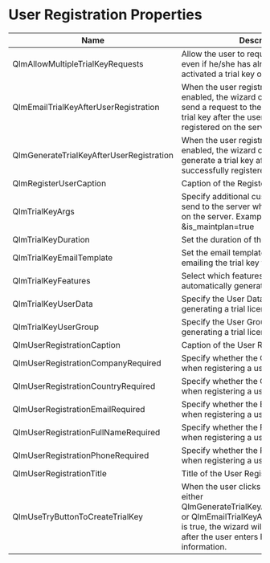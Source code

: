 # User Registration Properties

<table data-full-width="true"><thead><tr><th width="423">Name</th><th>Description</th></tr></thead><tbody><tr><td>QlmAllowMultipleTrialKeyRequests</td><td>Allow the user to request another trial key even if he/she has already requested and activated a trial key once.</td></tr><tr><td>QlmEmailTrialKeyAfterUserRegistration</td><td>When the user registration page is enabled, the wizard can automatically send a request to the server to email a trial key after the user is successfully registered on the server.</td></tr><tr><td>QlmGenerateTrialKeyAfterUserRegistration</td><td>When the user registration page is enabled, the wizard can automatically generate a trial key after the user is successfully registered on the server.</td></tr><tr><td>QlmRegisterUserCaption</td><td>Caption of the Register button.</td></tr><tr><td>QlmTrialKeyArgs</td><td>Specify additional custom arguments to send to the server when generating a key on the server. Example: &#x26;is_maintplan=true</td></tr><tr><td>QlmTrialKeyDuration</td><td>Set the duration of the trial in days</td></tr><tr><td>QlmTrialKeyEmailTemplate</td><td>Set the email template to use when emailing the trial key to the user.</td></tr><tr><td>QlmTrialKeyFeatures</td><td>Select which features are enabled for the automatically generated trial key.</td></tr><tr><td>QlmTrialKeyUserData</td><td>Specify the User Data to set when generating a trial license key.</td></tr><tr><td>QlmTrialKeyUserGroup</td><td>Specify the User Group to set when generating a trial license key.</td></tr><tr><td>QlmUserRegistrationCaption</td><td>Caption of the User Registration page.</td></tr><tr><td>QlmUserRegistrationCompanyRequired</td><td>Specify whether the Company is required when registering a user.</td></tr><tr><td>QlmUserRegistrationCountryRequired</td><td>Specify whether the Country is required when registering a user.</td></tr><tr><td>QlmUserRegistrationEmailRequired</td><td>Specify whether the Email is required when registering a user.</td></tr><tr><td>QlmUserRegistrationFullNameRequired</td><td>Specify whether the Full name is required when registering a user.</td></tr><tr><td>QlmUserRegistrationPhoneRequired</td><td>Specify whether the Phone is required when registering a user.</td></tr><tr><td>QlmUserRegistrationTitle</td><td>Title of the User Registration page.</td></tr><tr><td>QlmUseTryButtonToCreateTrialKey</td><td>When the user clicks the Try button, if either QlmGenerateTrialKeyAfterUserRegistration or QlmEmailTrialKeyAfterUserRegistration is true, the wizard will generate a trial key after the user enters his contact information.</td></tr></tbody></table>
